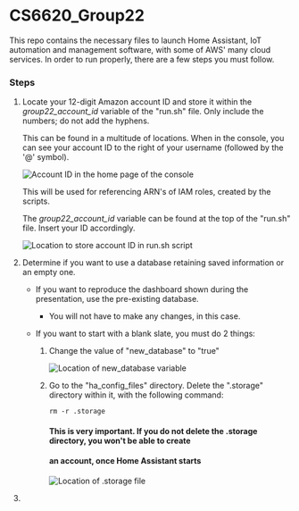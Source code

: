 # CS6620_Group22

This repo contains the necessary files to launch Home Assistant, IoT automation and management software,
with some of AWS' many cloud services. In order to run properly, there are a few steps you must follow.


### Steps
1. Locate your 12-digit Amazon account ID and store it within the *group22_account_id* variable of the "run.sh" file.
   Only include the numbers; do not add the hyphens.

    This can be found in a multitude of locations. When in the console, you can see your account ID to the right
    of your username (followed by the '@' symbol).
    
    ![Account ID in the home page of the console](https://i.imgur.com/WcPgIK2.jpg)
    
    This will be used for referencing ARN's of IAM roles, created by the scripts.
    
    The *group22_account_id* variable can be found at the top of the "run.sh" file. Insert your ID accordingly.
    
    ![Location to store account ID in run.sh script](https://i.imgur.com/bVoX6Yv.jpg)
    
    
2. Determine if you want to use a database retaining saved information or an empty one.
   - If you want to reproduce the dashboard shown during the presentation, use the pre-existing database.
        - You will not have to make any changes, in this case.
        
   - If you want to start with a blank slate, you must do 2 things:
        1. Change the value of "new_database" to "true"
         
           ![Location of new_database variable](https://i.imgur.com/q6nsYZE.jpg)
           
        2. Go to the "ha_config_files" directory. Delete the ".storage" directory within it,
           with the following command:
           
           ```rm -r .storage```
           
           #### This is very important. If you do not delete the .storage directory, you won't be able to create
           #### an account, once Home Assistant starts
           
           ![Location of .storage file](https://i.imgur.com/rCEAhaD.jpg)
           
           
3. 
